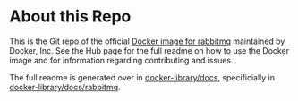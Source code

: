 # About this Repo

This is the Git repo of the official [Docker image for rabbitmq](https://registry.hub.docker.com/_/rabbitmq/)  maintained by Docker, Inc. See the
Hub page for the full readme on how to use the Docker image and for information
regarding contributing and issues.

The full readme is generated over in [docker-library/docs](https://github.com/docker-library/docs),
specificially in [docker-library/docs/rabbitmq](https://github.com/docker-library/docs/tree/master/rabbitmq).
